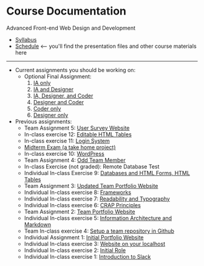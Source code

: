 # Course Documentation
Advanced Front-end Web Design and Development

- [Syllabus](syllabus.md)
- [Schedule](schedule.md) <-- you'll find the presentation files and other course materials here

<hr>

- Current assignments you should be working on:
  - Optional Final Assignment:
    1. [IA only](final-exam/instructions_assignment-1.md)
    2. [IA and Designer](final-exam/instructions_assignment-2.md)
    3. [IA, Designer, and Coder](final-exam/instructions_assignment-3.md)
    4. [Designer and Coder](final-exam/instructions_assignment-4.md)
    5. [Coder only](final-exam/instructions_assignment-5.md)
    6. [Designer only](final-exam/instructions_assignment-6.md)
- Previous assignments:
  - Team Assignment 5: [User Survey Website](assignment05-user-survey/instructions.md)
  - In-class exercise 12: [Editable HTML Tables](inclass12-editable-html-tables/instructions.md)
  - In-class exercise 11: [Login System](inclass11-login-system/instructions.md)
  - [Midterm Exam (a take home project)](midterm-exam/instructions.md) 
  - In-class exercise 10: [WordPress](inclass10-wordpress/instructions.md)
  - Team Assignment 4: [Odd Team Member](assignment04-odd-team-member/instructions.md)
  - In-class Exercise (not graded): Remote Database Test
  - Individual In-class Exercise 9: [Databases and HTML Forms, HTML Tables](inclass09-databases-html-forms-tables/instructions.md)
  - Team Assignment 3: [Updated Team Portfolio Website](assignment03-updated-team-portfolio/instructions.md) 
  - Individual In-class exercise 8: [Frameworks](inclass08-frameworks/instructions.md)  
  - Individual In-class exercise 7: [Readability and Typography](inclass07-readability-typography/instructions.md) 
  - Individual In-class exercise 6: [CRAP Principles](inclass06-crap-principles/instructions.md) 
  - Team Assignment 2: [Team Portfolio Website](assignment02-team-portfolio/instructions.md) 
  - Individual In-class exercise 5: [Information Architecture and Markdown](inclass05-ia-and-markdown/instructions.md)
  - Team In-class exercise 4: [Setup a team repository in Github](inclass04-team-repository/instructions.md) 
  - Individual Assignment 1: [Initial Portfolio Website](assignment01-portfolio/instructions.md)
  - Individual In-class exercise 3: [Website on your localhost](inclass03-localhost/instructions.md)
  - Individual In-class exercise 2: [Initial Role](inclass02-initial-role/instructions.md)
  - Individual In-class exercise 1: [Introduction to Slack](inclass01-introduction-to-slack/instructions.md)


